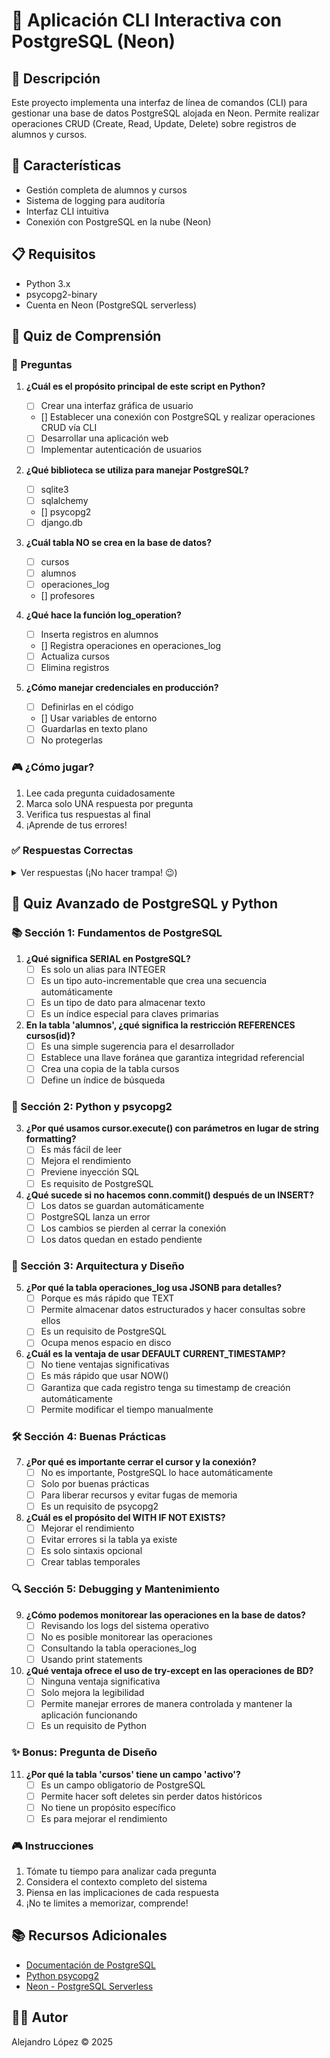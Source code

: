 <!--
 Copyright 2025 Abdiel Lopez
 
 Licensed under the Apache License, Version 2.0 (the "License");
 you may not use this file except in compliance with the License.
 You may obtain a copy of the License at
 
     https://www.apache.org/licenses/LICENSE-2.0
 
 Unless required by applicable law or agreed to in writing, software
 distributed under the License is distributed on an "AS IS" BASIS,
 WITHOUT WARRANTIES OR CONDITIONS OF ANY KIND, either express or implied.
 See the License for the specific language governing permissions and
 limitations under the License.
-->

# 🐘 Aplicación CLI Interactiva con PostgreSQL (Neon)

## 📝 Descripción
Este proyecto implementa una interfaz de línea de comandos (CLI) para gestionar una base de datos PostgreSQL alojada en Neon. Permite realizar operaciones CRUD (Create, Read, Update, Delete) sobre registros de alumnos y cursos.

## 🚀 Características
- Gestión completa de alumnos y cursos
- Sistema de logging para auditoría
- Interfaz CLI intuitiva
- Conexión con PostgreSQL en la nube (Neon)

## 📋 Requisitos
- Python 3.x
- psycopg2-binary
- Cuenta en Neon (PostgreSQL serverless)

## 🎯 Quiz de Comprensión

### 🤔 Preguntas

1. **¿Cuál es el propósito principal de este script en Python?**
   - [ ] Crear una interfaz gráfica de usuario
   - [] Establecer una conexión con PostgreSQL y realizar operaciones CRUD vía CLI
   - [ ] Desarrollar una aplicación web
   - [ ] Implementar autenticación de usuarios

2. **¿Qué biblioteca se utiliza para manejar PostgreSQL?**
   - [ ] sqlite3
   - [ ] sqlalchemy
   - [] psycopg2
   - [ ] django.db

3. **¿Cuál tabla NO se crea en la base de datos?**
   - [ ] cursos
   - [ ] alumnos
   - [ ] operaciones_log
   - [] profesores

4. **¿Qué hace la función log_operation?**
   - [ ] Inserta registros en alumnos
   - [] Registra operaciones en operaciones_log
   - [ ] Actualiza cursos
   - [ ] Elimina registros

5. **¿Cómo manejar credenciales en producción?**
   - [ ] Definirlas en el código
   - [] Usar variables de entorno
   - [ ] Guardarlas en texto plano
   - [ ] No protegerlas

### 🎮 ¿Cómo jugar?
1. Lee cada pregunta cuidadosamente
2. Marca solo UNA respuesta por pregunta
3. Verifica tus respuestas al final
4. ¡Aprende de tus errores!

### ✅ Respuestas Correctas
<details>
<summary>Ver respuestas (¡No hacer trampa! 😉)</summary>

1. b) Establecer una conexión con PostgreSQL y realizar operaciones CRUD vía CLI
2. c) psycopg2
3. d) profesores
4. b) Registra operaciones en operaciones_log
5. b) Usar variables de entorno

</details>

## 🎯 Quiz Avanzado de PostgreSQL y Python

### 📚 Sección 1: Fundamentos de PostgreSQL

1. **¿Qué significa SERIAL en PostgreSQL?**
   - [ ] Es solo un alias para INTEGER
   - [ ] Es un tipo auto-incrementable que crea una secuencia automáticamente
   - [ ] Es un tipo de dato para almacenar texto
   - [ ] Es un índice especial para claves primarias

2. **En la tabla 'alumnos', ¿qué significa la restricción REFERENCES cursos(id)?**
   - [ ] Es una simple sugerencia para el desarrollador
   - [ ] Establece una llave foránea que garantiza integridad referencial
   - [ ] Crea una copia de la tabla cursos
   - [ ] Define un índice de búsqueda

### 🐍 Sección 2: Python y psycopg2

3. **¿Por qué usamos cursor.execute() con parámetros en lugar de string formatting?**
   - [ ] Es más fácil de leer
   - [ ] Mejora el rendimiento
   - [ ] Previene inyección SQL
   - [ ] Es requisito de PostgreSQL

4. **¿Qué sucede si no hacemos conn.commit() después de un INSERT?**
   - [ ] Los datos se guardan automáticamente
   - [ ] PostgreSQL lanza un error
   - [ ] Los cambios se pierden al cerrar la conexión
   - [ ] Los datos quedan en estado pendiente

### 🔧 Sección 3: Arquitectura y Diseño

5. **¿Por qué la tabla operaciones_log usa JSONB para detalles?**
   - [ ] Porque es más rápido que TEXT
   - [ ] Permite almacenar datos estructurados y hacer consultas sobre ellos
   - [ ] Es un requisito de PostgreSQL
   - [ ] Ocupa menos espacio en disco

6. **¿Cuál es la ventaja de usar DEFAULT CURRENT_TIMESTAMP?**
   - [ ] No tiene ventajas significativas
   - [ ] Es más rápido que usar NOW()
   - [ ] Garantiza que cada registro tenga su timestamp de creación automáticamente
   - [ ] Permite modificar el tiempo manualmente

### 🛠 Sección 4: Buenas Prácticas

7. **¿Por qué es importante cerrar el cursor y la conexión?**
   - [ ] No es importante, PostgreSQL lo hace automáticamente
   - [ ] Solo por buenas prácticas
   - [ ] Para liberar recursos y evitar fugas de memoria
   - [ ] Es un requisito de psycopg2

8. **¿Cuál es el propósito del WITH IF NOT EXISTS?**
   - [ ] Mejorar el rendimiento
   - [ ] Evitar errores si la tabla ya existe
   - [ ] Es solo sintaxis opcional
   - [ ] Crear tablas temporales

### 🔍 Sección 5: Debugging y Mantenimiento

9. **¿Cómo podemos monitorear las operaciones en la base de datos?**
   - [ ] Revisando los logs del sistema operativo
   - [ ] No es posible monitorear las operaciones
   - [ ] Consultando la tabla operaciones_log
   - [ ] Usando print statements

10. **¿Qué ventaja ofrece el uso de try-except en las operaciones de BD?**
    - [ ] Ninguna ventaja significativa
    - [ ] Solo mejora la legibilidad
    - [ ] Permite manejar errores de manera controlada y mantener la aplicación funcionando
    - [ ] Es un requisito de Python

### ✨ Bonus: Pregunta de Diseño

11. **¿Por qué la tabla 'cursos' tiene un campo 'activo'?**
    - [ ] Es un campo obligatorio de PostgreSQL
    - [ ] Permite hacer soft deletes sin perder datos históricos
    - [ ] No tiene un propósito específico
    - [ ] Es para mejorar el rendimiento

### 🎮 Instrucciones
1. Tómate tu tiempo para analizar cada pregunta
2. Considera el contexto completo del sistema
3. Piensa en las implicaciones de cada respuesta
4. ¡No te limites a memorizar, comprende!




## 📚 Recursos Adicionales
- [Documentación de PostgreSQL](https://www.postgresql.org/docs/)
- [Python psycopg2](https://www.psycopg.org/docs/)
- [Neon - PostgreSQL Serverless](https://neon.tech/)

## 👨‍💻 Autor
Alejandro López © 2025

